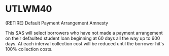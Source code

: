 # UTLWM40
(RETIRE) Default Payment Arrangement Amnesty

This SAS will select borrowers who have not made a payment arrangement on their defaulted student loan beginning at 60 days all the way up to 600 days. At each interval collection cost will be reduced until the borrower hit's 100% collection costs.
